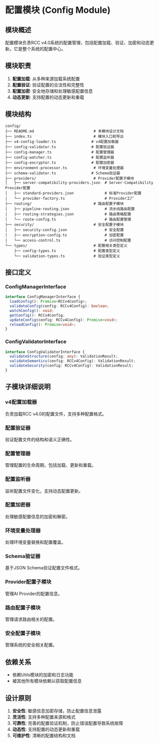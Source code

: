# 配置模块 (Config Module)

## 模块概述

配置模块负责RCC v4.0系统的配置管理，包括配置加载、验证、加密和动态更新。它是整个系统的配置中心。

## 模块职责

1. **配置加载**: 从多种来源加载系统配置
2. **配置验证**: 验证配置的合法性和完整性
3. **配置加密**: 安全地存储和处理敏感配置信息
4. **动态更新**: 支持配置的动态更新和重载

## 模块结构

```
config/
├── README.md                           # 本模块设计文档
├── index.ts                            # 模块入口和导出
├── v4-config-loader.ts                # v4配置加载器
├── config-validator.ts                # 配置验证器
├── config-manager.ts                  # 配置管理器
├── config-watcher.ts                  # 配置监听器
├── config-encryptor.ts                # 配置加密器
├── environment-processor.ts            # 环境变量处理器
├── schema-validator.ts                # Schema验证器
├── providers/                          # Provider配置子模块
│   ├── server-compatibility-providers.json  # Server-Compatibility Provider配置
│   ├── standard-providers.json              # 标准Provider配置
│   └── provider-factory.ts                  # Provider工厂
├── routing/                            # 路由配置子模块
│   ├── pipeline-routing.json                # 流水线路由配置
│   ├── routing-strategies.json              # 路由策略配置
│   └── route-config.ts                      # 路由配置管理
├── security/                           # 安全配置子模块
│   ├── security-config.json                 # 安全配置
│   ├── encryption-config.ts                 # 加密配置
│   └── access-control.ts                    # 访问控制配置
└── types/                              # 配置相关类型定义
    ├── config-types.ts                 # 配置类型定义
    └── validation-types.ts             # 验证类型定义
```

## 接口定义

### ConfigManagerInterface

```typescript
interface ConfigManagerInterface {
  loadConfig(): Promise<RCCv4Config>;
  validateConfig(config: RCCv4Config): boolean;
  watchConfig(): void;
  getConfig(): RCCv4Config;
  updateConfig(config: RCCv4Config): Promise<void>;
  reloadConfig(): Promise<void>;
}
```

### ConfigValidatorInterface

```typescript
interface ConfigValidatorInterface {
  validateStructure(config: any): ValidationResult;
  validateSemantics(config: RCCv4Config): ValidationResult;
  validateSecurity(config: RCCv4Config): ValidationResult;
}
```

## 子模块详细说明

### v4配置加载器

负责加载RCC v4.0的配置文件，支持多种配置格式。

### 配置验证器

验证配置文件的结构和语义正确性。

### 配置管理器

管理配置的生命周期，包括加载、更新和重载。

### 配置监听器

监听配置文件变化，支持动态配置更新。

### 配置加密器

处理敏感配置信息的加密和解密。

### 环境变量处理器

处理环境变量替换和配置覆盖。

### Schema验证器

基于JSON Schema验证配置文件格式。

### Provider配置子模块

管理AI Provider的配置信息。

### 路由配置子模块

管理请求路由相关的配置。

### 安全配置子模块

管理系统的安全相关配置。

## 依赖关系

- 依赖Utils模块的加密和日志功能
- 被其他所有模块依赖以获取配置信息

## 设计原则

1. **安全性**: 敏感信息加密存储，防止配置信息泄露
2. **灵活性**: 支持多种配置来源和格式
3. **可靠性**: 完善的配置验证机制，防止错误配置导致系统故障
4. **动态性**: 支持配置的动态更新和重载
5. **可维护性**: 清晰的配置结构和文档
